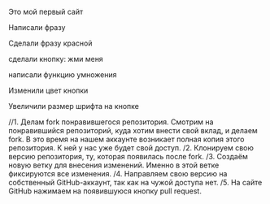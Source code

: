 Это мой первый сайт

Написали фразу

Сделали фразу красной

сделали кнопку: жми меня

написали функцию умножения

Изменили цвет кнопки

Увеличили размер шрифта на кнопке

//1. Делам fork понравившегося репозитория.
Смотрим на понравившийся репозиторий, куда хотим внести свой вклад, и делаем fork.
В это время на нашем аккаунте возникает полная копия этого репозитория. К ней у нас
уже будет свой доступ.
/2. Клонируем свою версию репозитория, ту, которая появилась после fork.
/3. Создаём новую ветку для внесения изменений. Именно в этой ветке фиксируются все
изменения.
/4. Направляем свою версию на собственный GitHub-аккаунт, так как на чужой доступа
нет.
/5. На сайте GitHub нажимаем на появившуюся кнопку pull request.